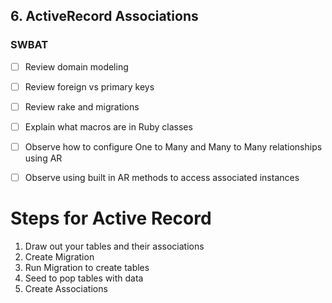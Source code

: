 ## 6. ActiveRecord Associations

### SWBAT

- [ ] Review domain modeling
- [ ] Review foreign vs primary keys
- [ ] Review rake and migrations
- [ ] Explain what macros are in Ruby classes
- [ ] Observe how to configure One to Many and Many to Many relationships using AR
- [ ] Observe using built in AR methods to access associated instances



# Steps for Active Record 
1. Draw out your tables and their associations
2. Create Migration 
3. Run Migration to create tables
4. Seed to pop tables with data
5. Create Associations 